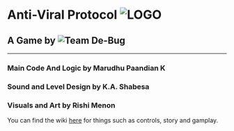 # Anti-Viral Protocol ![LOGO](https://i.imgur.com/TupVtfV.png)
## A Game by ![Team De-Bug](https://i.imgur.com/C3eA4g8.png)
***
### Main Code And Logic by Marudhu Paandian K
### Sound and Level Design by K.A. Shabesa
### Visuals and Art by Rishi Menon


You can find the wiki [here](https://github.com/RishiMenon2004/Anti-Viral-Protocol/wiki) for things such as controls, story and gamplay.
